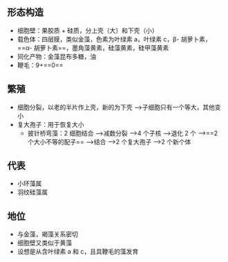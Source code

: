 ## 形态构造
- 细胞壁：果胶质 + 硅质，分上壳（大）和下壳（小）
- 载色体：四层膜，类似金藻，色素为叶绿素 a，叶绿素 c，β- 胡萝卜素，==α- 胡萝卜素==，墨角藻黄素，硅藻黄素，硅甲藻黄素
- 同化产物：金藻昆布多糖，油
- 鞭毛：9+==0==
## 繁殖
- 细胞分裂，以老的半片作上壳，新的为下壳 -->子细胞只有一个等大，其他变小
- 复大孢子：用于恢复大小
	- 披针桥弯藻：2 细胞结合 -->减数分裂 -->4 个子核 -->退化 2 个 -->==2 个大小不等的配子== -->结合 -->2 个复大孢子 -->2 个新个体
## 代表
- 小环藻属
- 羽纹硅藻属
## 地位
- 与金藻，褐藻关系密切
- 细胞壁又类似于黄藻
- 设想是从含叶绿素 a 和 c，且具鞭毛的藻发育
